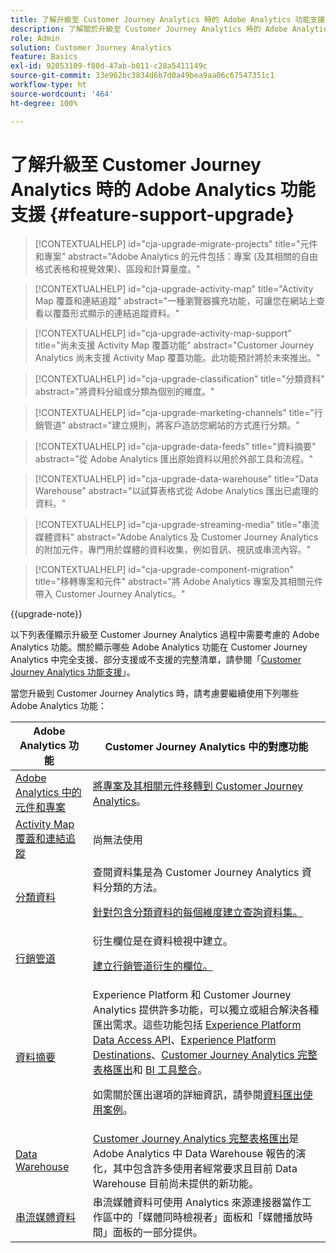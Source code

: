 ```yaml
---
title: 了解升級至 Customer Journey Analytics 時的 Adobe Analytics 功能支援
description: 了解關於升級至 Customer Journey Analytics 時的 Adobe Analytics 功能支援
role: Admin
solution: Customer Journey Analytics
feature: Basics
exl-id: 92053109-f80d-47ab-b011-c28a5411149c
source-git-commit: 33e962bc3834d6b7d0a49bea9aa06c67547351c1
workflow-type: ht
source-wordcount: '464'
ht-degree: 100%

---
```


# 了解升級至 Customer Journey Analytics 時的 Adobe Analytics 功能支援 {#feature-support-upgrade}

<!-- markdownlint-disable MD034 -->

>[!CONTEXTUALHELP]
>id="cja-upgrade-migrate-projects"
>title="元件和專案"
>abstract="Adobe Analytics 的元件包括：專案 (及其相關的自由格式表格和視覺效果)、區段和計算量度。"

<!-- markdownlint-enable MD034 -->

<!-- markdownlint-disable MD034 -->

>[!CONTEXTUALHELP]
>id="cja-upgrade-activity-map"
>title="Activity Map 覆蓋和連結追蹤"
>abstract="一種瀏覽器擴充功能，可讓您在網站上查看以覆蓋形式顯示的連結追蹤資料。"

<!-- markdownlint-enable MD034 -->

<!-- markdownlint-disable MD034 -->

>[!CONTEXTUALHELP]
>id="cja-upgrade-activity-map-support"
>title="尚未支援 Activity Map 覆蓋功能"
>abstract="Customer Journey Analytics 尚未支援 Activity Map 覆蓋功能。此功能預計將於未來推出。"

<!-- markdownlint-enable MD034 -->

<!-- markdownlint-disable MD034 -->

>[!CONTEXTUALHELP]
>id="cja-upgrade-classification"
>title="分類資料"
>abstract="將資料分組或分類為個別的維度。"

<!-- markdownlint-enable MD034 -->

<!-- markdownlint-disable MD034 -->

>[!CONTEXTUALHELP]
>id="cja-upgrade-marketing-channels"
>title="行銷管道"
>abstract="建立規則，將客戶造訪您網站的方式進行分類。"

<!-- markdownlint-enable MD034 -->

<!-- markdownlint-disable MD034 -->

>[!CONTEXTUALHELP]
>id="cja-upgrade-data-feeds"
>title="資料摘要"
>abstract="從 Adobe Analytics 匯出原始資料以用於外部工具和流程。"

<!-- markdownlint-enable MD034 -->

<!-- markdownlint-disable MD034 -->

>[!CONTEXTUALHELP]
>id="cja-upgrade-data-warehouse"
>title="Data Warehouse"
>abstract="以試算表格式從 Adobe Analytics 匯出已處理的資料。"

<!-- markdownlint-enable MD034 -->

<!-- markdownlint-disable MD034 -->

>[!CONTEXTUALHELP]
>id="cja-upgrade-streaming-media"
>title="串流媒體資料"
>abstract="Adobe Analytics 及 Customer Journey Analytics 的附加元件，專門用於媒體的資料收集，例如音訊、視訊或串流內容。"

<!-- markdownlint-enable MD034 -->

<!-- markdownlint-disable MD034 -->

>[!CONTEXTUALHELP]
>id="cja-upgrade-component-migration"
>title="移轉專案和元件"
>abstract="將 Adobe Analytics 專案及其相關元件帶入 Customer Journey Analytics。"

<!-- markdownlint-enable MD034 -->

{{upgrade-note}}

以下列表僅顯示升級至 Customer Journey Analytics 過程中需要考慮的 Adobe Analytics 功能。關於顯示哪些 Adobe Analytics 功能在 Customer Journey Analytics 中完全支援、部分支援或不支援的完整清單，請參閱「[Customer Journey Analytics 功能支援](/help/getting-started/aa-vs-cja/cja-aa.md)」。

當您升級到 Customer Journey Analytics 時，請考慮要繼續使用下列哪些 Adobe Analytics 功能：

| Adobe Analytics 功能 | Customer Journey Analytics 中的對應功能 |
|---------|----------|
| [Adobe Analytics 中的元件和專案](https://experienceleague.adobe.com/zh-hant/docs/analytics/analyze/analysis-workspace/build-workspace-project/freeform-overview) | [將專案及其相關元件移轉到 Customer Journey Analytics](https://experienceleague.adobe.com/zh-hant/docs/analytics/admin/admin-tools/component-migration/prepare-component-migration)。 |
| [Activity Map 覆蓋和連結追蹤](https://experienceleague.adobe.com/zh-hant/docs/analytics/analyze/activity-map/overview) | 尚無法使用 |
| [分類資料](https://experienceleague.adobe.com/zh-hant/docs/analytics/components/classifications/c-classifications) | 查閱資料集是為 Customer Journey Analytics 資料分類的方法。<p>[針對包含分類資料的每個維度建立查詢資料集。](/help/getting-started/cja-upgrade/cja-upgrade-dataset-lookup.md)</p> |
| [行銷管道](https://experienceleague.adobe.com/zh-hant/docs/analytics/components/marketing-channels/c-getting-started-mchannel) | 衍生欄位是在資料檢視中建立。 <p>[建立行銷管道衍生的欄位。](/help/getting-started/cja-upgrade/cja-upgrade-marketing-channel.md)</p> |
| [資料摘要](https://experienceleague.adobe.com/zh-hant/docs/analytics/export/analytics-data-feed/data-feed-overview) | Experience Platform 和 Customer Journey Analytics 提供許多功能，可以獨立或組合解決各種匯出需求。這些功能包括 [Experience Platform Data Access API](https://experienceleague.adobe.com/docs/experience-platform/data-access/api.html?lang=zh-Hant)、[Experience Platform Destinations](https://experienceleague.adobe.com/docs/experience-platform/destinations/ui/activate/export-datasets.html?lang=zh-Hant)、[Customer Journey Analytics 完整表格匯出](/help/analysis-workspace/export/export-cloud.md)和 [BI 工具整合](/help/data-views/bi-extension.md)。<p>如需關於匯出選項的詳細資訊，請參閱[資料匯出使用案例](/help/use-cases/data-export/overview.md)。</p> |
| [Data Warehouse](https://experienceleague.adobe.com/zh-hant/docs/analytics/export/data-warehouse/data-warehouse) | [Customer Journey Analytics 完整表格匯出](/help/analysis-workspace/export/export-cloud.md)是 Adobe Analytics 中 Data Warehouse 報告的演化，其中包含許多使用者經常要求且目前 Data Warehouse 目前尚未提供的新功能。 |
| [串流媒體資料](https://experienceleague.adobe.com/zh-hant/docs/media-analytics/using/media-overview) | 串流媒體資料可使用 Analytics 來源連接器當作工作區中的「媒體同時檢視者」面板和「媒體播放時間」面板的一部分提供。 |
